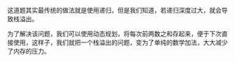这道题其实最传统的做法就是使用递归，但是我们知道，若递归深度过大，就会导致栈溢出。

为了解决该问题，我们可以使用动态规划，将每次前两数之和存起来，便于下次直接使用，这样子，我们就把一个栈溢出的问题，变为了单纯的数学加法，大大减少了内存的压力。
